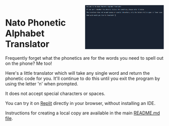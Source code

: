 <img src="https://github.com/ZanClifton/intermediate-python-projects/blob/main/images/nato-alphabet-translator.png" width=250px align=right alt="Nato Phonetic Alphabet Translator"/>

# Nato Phonetic Alphabet Translator

Frequently forget what the phonetics are for the words you need to spell out on the phone? Me too!

Here's a little translator which will take any single word and return the phonetic code for you. It'll continue to do this until you exit the program by using the letter 'n' when prompted.

It does not accept special characters or spaces.

You can try it on [Replit](https://replit.com/@ZanClifton/nato-alphabet-translator?v=1) directly in your browser, without installing an IDE.

Instructions for creating a local copy are available in the main [README.md file](https://github.com/ZanClifton/intermediate-python-projects/blob/main/README.md).
